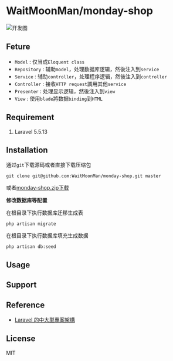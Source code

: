# WaitMoonMan/monday-shop

![开发图](http://or2pofbfh.bkt.clouddn.com/monday-shopmvc.png)
## Feture
* `Model` : 仅当成`Eloquent class`
* `Repository` : 辅助`model`，处理数据库逻辑，然後注入到`service`
* `Service` : 辅助`controller`，处理程序逻辑，然後注入到`controller`
* `Controller` : 接收`HTTP request`調用其他`service`
* `Presenter` : 处理显示逻辑，然後注入到`view`
* `View` : 使用`blade`將数据`binding`到`HTML`
## Requirement
1. Laravel 5.5.13

## Installation
通过`git`下载源码或者直接下载压缩包
```shell
git clone git@github.com:WaitMoonMan/monday-shop.git master
```
或者[monday-shop.zip下载](https://github.com/WaitMoonMan/monday-shop/archive/master.zip)

**修改数据库等配置**

在根目录下执行数据库迁移生成表
```shell
php artisan migrate
```
在根目录下执行数据库填充生成数据
```shell
php artisan db:seed

```

## Usage


## Support

## Reference
* [Laravel 的中大型專案架構](http://oomusou.io/laravel/laravel-architecture/)
## License
MIT